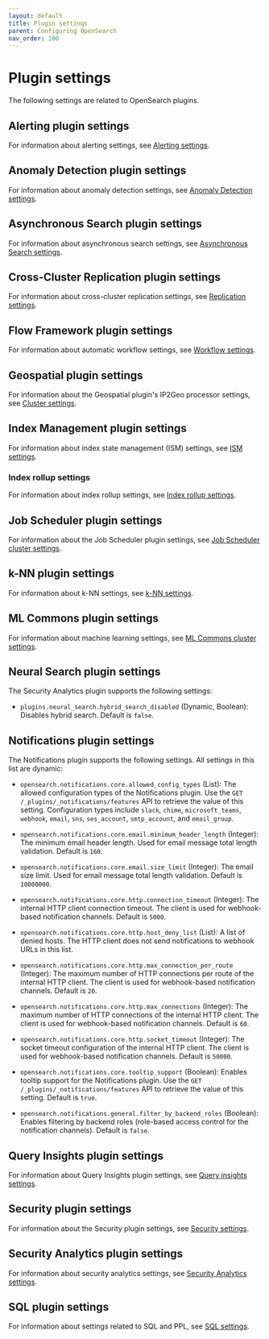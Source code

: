 ```yaml
---
layout: default
title: Plugin settings
parent: Configuring OpenSearch
nav_order: 100
---
```


# Plugin settings

The following settings are related to OpenSearch plugins.

## Alerting plugin settings

For information about alerting settings, see [Alerting settings]({{site.url}}{{site.baseurl}}/observing-your-data/alerting/settings/#alerting-settings).

## Anomaly Detection plugin settings

For information about anomaly detection settings, see [Anomaly Detection settings]({{site.url}}{{site.baseurl}}/observing-your-data/ad/settings/).

## Asynchronous Search plugin settings

For information about asynchronous search settings, see [Asynchronous Search settings]({{site.url}}{{site.baseurl}}/search-plugins/async/settings/).

## Cross-Cluster Replication plugin settings

For information about cross-cluster replication settings, see [Replication settings]({{site.url}}{{site.baseurl}}/tuning-your-cluster/replication-plugin/settings/).

## Flow Framework plugin settings

For information about automatic workflow settings, see [Workflow settings]({{site.url}}{{site.baseurl}}/automating-configurations/workflow-settings/).

## Geospatial plugin settings

For information about the Geospatial plugin's IP2Geo processor settings, see [Cluster settings]({{site.url}}{{site.baseurl}}/ingest-pipelines/processors/ip2geo/#cluster-settings).

## Index Management plugin settings

For information about index state management (ISM) settings, see [ISM settings]({{site.url}}{{site.baseurl}}/im-plugin/ism/settings/).

### Index rollup settings

For information about index rollup settings, see [Index rollup settings]({{site.url}}{{site.baseurl}}/im-plugin/index-rollups/settings/).

## Job Scheduler plugin settings

For information about the Job Scheduler plugin settings, see [Job Scheduler cluster settings]({{site.url}}{{site.baseurl}}/monitoring-your-cluster/job-scheduler/index/#job-scheduler-cluster-settings).

## k-NN plugin settings

For information about k-NN settings, see [k-NN settings]({{site.url}}{{site.baseurl}}/search-plugins/knn/settings/).

## ML Commons plugin settings

For information about machine learning settings, see [ML Commons cluster settings]({{site.url}}{{site.baseurl}}/ml-commons-plugin/cluster-settings/).

## Neural Search plugin settings

The Security Analytics plugin supports the following settings:

- `plugins.neural_search.hybrid_search_disabled` (Dynamic, Boolean): Disables hybrid search. Default is `false`.

## Notifications plugin settings

The Notifications plugin supports the following settings. All settings in this list are dynamic:

- `opensearch.notifications.core.allowed_config_types` (List): The allowed configuration types of the Notifications plugin. Use the `GET /_plugins/_notifications/features` API to retrieve the value of this setting. Configuration types include `slack`, `chime`, `microsoft_teams`, `webhook`, `email`, `sns`, `ses_account`, `smtp_account`, and `email_group`.

- `opensearch.notifications.core.email.minimum_header_length` (Integer): The minimum email header length. Used for email message total length validation. Default is `160`.

- `opensearch.notifications.core.email.size_limit` (Integer): The email size limit. Used for email message total length validation. Default is `10000000`.

- `opensearch.notifications.core.http.connection_timeout` (Integer): The internal HTTP client connection timeout. The client is used for webhook-based notification channels. Default is `5000`.

- `opensearch.notifications.core.http.host_deny_list` (List): A list of denied hosts. The HTTP client does not send notifications to webhook URLs in this list.

- `opensearch.notifications.core.http.max_connection_per_route` (Integer): The maximum number of HTTP connections per route of the internal HTTP client. The client is used for webhook-based notification channels. Default is `20`.

- `opensearch.notifications.core.http.max_connections` (Integer): The maximum number of HTTP connections of the internal HTTP client. The client is used for webhook-based notification channels. Default is `60`.

- `opensearch.notifications.core.http.socket_timeout` (Integer): The socket timeout configuration of the internal HTTP client. The client is used for webhook-based notification channels. Default is `50000`.

- `opensearch.notifications.core.tooltip_support` (Boolean): Enables tooltip support for the Notifications plugin. Use the `GET /_plugins/_notifications/features` API to retrieve the value of this setting. Default is `true`.

- `opensearch.notifications.general.filter_by_backend_roles` (Boolean): Enables filtering by backend roles (role-based access control for the notification channels). Default is `false`.

## Query Insights plugin settings

For information about Query Insights plugin settings, see [Query insights settings]({{site.url}}{{site.baseurl}}/observing-your-data/query-insights/index#query-insights-settings).

## Security plugin settings

For information about the Security plugin settings, see [Security settings]({{site.url}}{{site.baseurl}}/install-and-configure/configuring-opensearch/security-settings/).

## Security Analytics plugin settings

For information about security analytics settings, see [Security Analytics settings]({{site.url}}{{site.baseurl}}/security-analytics/settings/).

## SQL plugin settings

For information about settings related to SQL and PPL, see [SQL settings]({{site.url}}{{site.baseurl}}/search-plugins/sql/settings/).